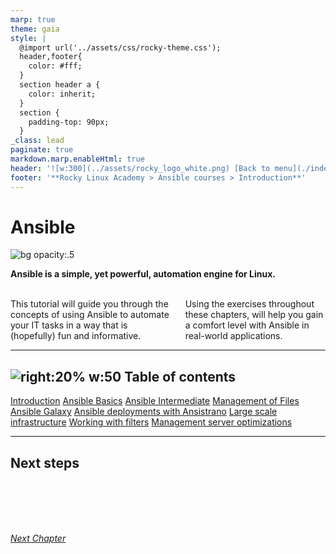 ```yaml
---
marp: true
theme: gaia
style: |
  @import url('../assets/css/rocky-theme.css');
  header,footer{
    color: #fff;
  }
  section header a {
    color: inherit;
  }
  section {
    padding-top: 90px;
  }
_class: lead
paginate: true
markdown.marp.enableHtml: true
header: '![w:300](../assets/rocky_logo_white.png) [Back to menu](./index.html)'
footer: '**Rocky Linux Academy > Ansible courses > Introduction**'
---
```

# Ansible

![bg opacity:.5](../assets/rocky_linux_logo.svg)

**Ansible is a simple, yet powerful, automation engine for Linux.**

<br/>

<div class="columns">
<div>
This tutorial will guide you through the concepts of using Ansible to automate your IT tasks in a way that is (hopefully) fun and informative.
</div>
<div>
Using the exercises throughout these chapters, will help you gain a comfort level with Ansible in real-world applications.

</div>
</div>

---

## ![right:20% w:50](../assets/rocky_linux_logo.svg) Table of contents

<i class="fa fa-book"></i> [Introduction](Learning_Ansible_with_Rocky-0-Introduction.html)
<i class="fa fa-book"></i> [Ansible Basics](Learning_Ansible_with_Rocky-1-Ansible_Basics.html)
<i class="fa fa-book"></i> [Ansible Intermediate](Learning_Ansible_with_Rocky-2-Ansible_Advanced.html)
<i class="fa fa-book"></i> [Management of Files](Learning_Ansible_with_Rocky-3-Working_with_files.html)
<i class="fa fa-book"></i> [Ansible Galaxy](Learning_Ansible_with_Rocky-4-Ansible_galaxy.html)
<i class="fa fa-book"></i> [Ansible deployments with Ansistrano](Learning_Ansible_with_Rocky-5-Ansible_deployments_with_ansistrano.html)
<i class="fa fa-book"></i> [Large scale infrastructure](ansible/Learning_Ansible_with_Rocky-6-Ansible_Large_scale_infrastructure.html)
<i class="fa fa-book"></i> [Working with filters](ansible/Learning_Ansible_with_Rocky-7-Ansible_Working_with_filters.html)
<i class="fa fa-book"></i> [Management server optimizations](ansible/Learning_Ansible_with_Rocky-8-Ansible_Management_server_optimizations.html)

---

## <i class="fa-regular fa-square-check"></i> Next steps

</br>
</br>
</br>
</br>

<i class="button">[Next Chapter](./Learning_Ansible_with_Rocky-1-Ansible_Basics.html)</i>
